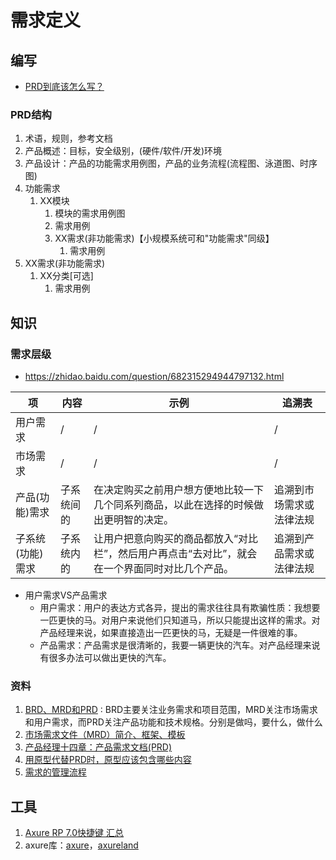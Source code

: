 # 需求定义

## 编写
* [PRD到底该怎么写？](http://www.woshipm.com/pmd/192826.html)

### PRD结构
1. 术语，规则，参考文档
1. 产品概述：目标，安全级别，(硬件/软件/开发)环境
1. 产品设计：产品的功能需求用例图，产品的业务流程(流程图、泳道图、时序图)
1. 功能需求
    1. XX模块
        1. 模块的需求用例图
        1. 需求用例
        1. XX需求(非功能需求)【小规模系统可和"功能需求"同级】
            1. 需求用例
1. XX需求(非功能需求)
    1. XX分类[可选]
        1. 需求用例

## 知识
### 需求层级
* https://zhidao.baidu.com/question/682315294944797132.html

| 项 | 内容 | 示例 | 追溯表 |
| - | - | - | - |
| 用户需求 | / | / | / |
| 市场需求 | / | / | / |
| 产品(功能)需求 | 子系统间的 | 在决定购买之前用户想方便地比较一下几个同系列商品，以此在选择的时候做出更明智的决定。 | 追溯到市场需求或法律法规 |
| 子系统(功能)需求 | 子系统内的 | 让用户把意向购买的商品都放入“对比栏”，然后用户再点击“去对比”，就会在一个界面同时对比几个产品。 | 追溯到产品需求或法律法规 |

* 用户需求VS产品需求
    * 用户需求：用户的表达方式各异，提出的需求往往具有欺骗性质：我想要一匹更快的马。对用户来说他们只知道马，所以只能提出这样的需求。对产品经理来说，如果直接造出一匹更快的马，无疑是一件很难的事。
    * 产品需求：产品需求是很清晰的，我要一辆更快的汽车。对产品经理来说有很多办法可以做出更快的汽车。

### 资料
1. [BRD、MRD和PRD](https://www.zhihu.com/question/19655491) : BRD主要关注业务需求和项目范围，MRD关注市场需求和用户需求，而PRD关注产品功能和技术规格。分别是做吗，要什么，做什么
1. [市场需求文件（MRD）简介、框架、模板](https://zhuanlan.zhihu.com/p/57413137)
1. [产品经理十四章：产品需求文档(PRD)](https://developer.aliyun.com/article/655300)
1. [用原型代替PRD时，原型应该包含哪些内容](http://www.woshipm.com/rp/227461.html)
1. [需求的管理流程](https://blog.csdn.net/qq_26129413/article/details/114037621)

## 工具
1. [Axure RP 7.0快捷键 汇总](http://www.woshipm.com/pd/81482.html)
1. axure库：[axure](http://www.axure.com/community/widget-libraries)，[axureland](http://axureland.com/axure-widget-libraries)

